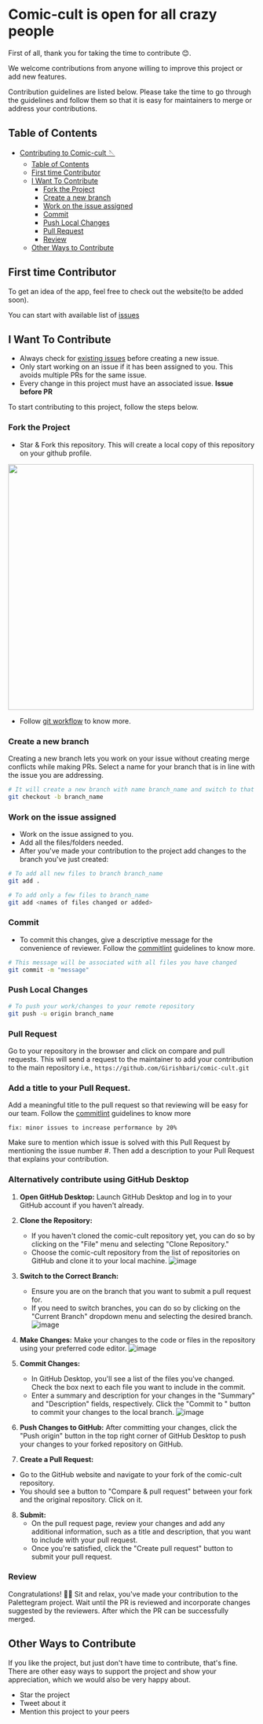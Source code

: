 # Comic-cult is open for all crazy people

First of all, thank you for taking the time to contribute 😊.

We welcome contributions from anyone willing to improve this project or add new features.

Contribution guidelines are listed below. Please take the time to go through the guidelines and follow them so that it is easy for maintainers to merge or address your contributions.

## Table of Contents

- [Contributing to Comic-cult 🪡](#contributing-to-Comic-cult-)
  - [Table of Contents](#table-of-contents)
  - [First time Contributor](#first-time-contributor)
  - [I Want To Contribute](#i-want-to-contribute)
    - [Fork the Project](#fork-the-project)
    - [Create a new branch](#create-a-new-branch)
    - [Work on the issue assigned](#work-on-the-issue-assigned)
    - [Commit](#commit)
    - [Push Local Changes](#push-local-changes)
    - [Pull Request](#pull-request)
    - [Review](#review)
  - [Other Ways to Contribute](#other-ways-to-contribute)

## First time Contributor

To get an idea of the app, feel free to check out the website(to be added soon).

You can start with available list of [issues](https://github.com/Girishbari/comic-cult/issues)

## I Want To Contribute

- Always check for [existing issues](https://github.com/Girishbari/comic-cult/issues) before creating a new issue.
- Only start working on an issue if it has been assigned to you. This avoids multiple PRs for the same issue.
- Every change in this project must have an associated issue. **Issue before PR**

To start contributing to this project, follow the steps below.

### Fork the Project

- Star & Fork this repository. This will create a local copy of this repository on your github profile.

<img src=".assets/fork.png" src="fork" width="500" />

- Follow [git workflow](docs/git.md) to know more.

### Create a new branch

Creating a new branch lets you work on your issue without creating merge conflicts while making PRs.
Select a name for your branch that is in line with the issue you are addressing.

```bash
# It will create a new branch with name branch_name and switch to that branch
git checkout -b branch_name
```

### Work on the issue assigned

- Work on the issue assigned to you.
- Add all the files/folders needed.
- After you've made your contribution to the project add changes to the branch you've just created:

```bash
# To add all new files to branch branch_name
git add .

# To add only a few files to branch_name
git add <names of files changed or added>
```

### Commit

- To commit this changes, give a descriptive message for the convenience of reviewer. Follow the [commitlint](docs/commitlint.md) guidelines to know more.

```bash
# This message will be associated with all files you have changed
git commit -m "message"
```

### Push Local Changes

```bash
# To push your work/changes to your remote repository
git push -u origin branch_name
```

### Pull Request

Go to your repository in the browser and click on compare and pull requests.
This will send a request to the maintainer to add your contribution to the main repository i.e., `https://github.com/Girishbari/comic-cult.git`

### Add a title to your Pull Request.

Add a meaningful title to the pull request so that reviewing will be easy for our team. Follow the [commitlint](docs/commitlint.md) guidelines to know more

```text
fix: minor issues to increase performance by 20%
```

Make sure to mention which issue is solved with this Pull Request by mentioning the issue number #. Then add a description to your Pull Request that explains your contribution.

### Alternatively contribute using GitHub Desktop

1. **Open GitHub Desktop:**
   Launch GitHub Desktop and log in to your GitHub account if you haven't already.

2. **Clone the Repository:**
   - If you haven't cloned the comic-cult repository yet, you can do so by clicking on the "File" menu and selecting "Clone Repository."
   - Choose the comic-cult repository from the list of repositories on GitHub and clone it to your local machine.
     ![image](https://github.com/PradnyaGaitonde/comic-cult/assets/116059908/2ecb2f14-6f43-455b-8a75-31e90a7d2b51)

3. **Switch to the Correct Branch:**
   - Ensure you are on the branch that you want to submit a pull request for.
   - If you need to switch branches, you can do so by clicking on the "Current Branch" dropdown menu and selecting the desired branch.
     ![image](https://github.com/PradnyaGaitonde/comic-cult/assets/116059908/ce045c13-6494-490b-bcd4-76e3bb85c64b)

4. **Make Changes:**
   Make your changes to the code or files in the repository using your preferred code editor.
   ![image](https://github.com/PradnyaGaitonde/comic-cult/assets/116059908/8873b4ba-b24a-462b-9b08-3db59938a0fa)

6. **Commit Changes:**
   - In GitHub Desktop, you'll see a list of the files you've changed. Check the box next to each file you want to include in the commit.
   - Enter a summary and description for your changes in the "Summary" and "Description" fields, respectively. Click the "Commit to <branch-name>" button to commit your changes to the local branch.
     ![image](https://github.com/PradnyaGaitonde/comic-cult/assets/116059908/3a695c54-3cdf-45a4-8bc7-1a774ce118f7)

7. **Push Changes to GitHub:**
   After committing your changes, click the "Push origin" button in the top right corner of GitHub Desktop to push your changes to your forked repository on GitHub.

8. **Create a Pull Request:**
  - Go to the GitHub website and navigate to your fork of the comic-cult repository.
  - You should see a button to "Compare & pull request" between your fork and the original repository. Click on it.

8. **Submit:**
   - On the pull request page, review your changes and add any additional information, such as a title and description, that you want to include with your pull request.
   - Once you're satisfied, click the "Create pull request" button to submit your pull request.

### Review

Congratulations! 🎉🌟 Sit and relax, you've made your contribution to the Palettegram project. Wait until the PR is reviewed and incorporate changes suggested by the reviewers. After which the PR can be successfully merged.

## Other Ways to Contribute

If you like the project, but just don't have time to contribute, that's fine. There are other easy ways to support the project and show your appreciation, which we would also be very happy about.

- Star the project
- Tweet about it
- Mention this project to your peers
